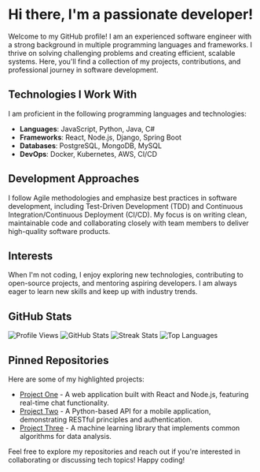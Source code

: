 # Hi there, I'm a passionate developer!

Welcome to my GitHub profile! I am an experienced software engineer with a strong background in multiple programming languages and frameworks. I thrive on solving challenging problems and creating efficient, scalable systems. Here, you'll find a collection of my projects, contributions, and professional journey in software development.

## Technologies I Work With

I am proficient in the following programming languages and technologies:

- **Languages**: JavaScript, Python, Java, C#
- **Frameworks**: React, Node.js, Django, Spring Boot
- **Databases**: PostgreSQL, MongoDB, MySQL
- **DevOps**: Docker, Kubernetes, AWS, CI/CD

## Development Approaches

I follow Agile methodologies and emphasize best practices in software development, including Test-Driven Development (TDD) and Continuous Integration/Continuous Deployment (CI/CD). My focus is on writing clean, maintainable code and collaborating closely with team members to deliver high-quality software products.

## Interests

When I'm not coding, I enjoy exploring new technologies, contributing to open-source projects, and mentoring aspiring developers. I am always eager to learn new skills and keep up with industry trends.

## GitHub Stats

![Profile Views](https://komarev.com/ghpvc/?username=liljabjarna989&color=blue)
![GitHub Stats](https://github-readme-stats.vercel.app/api?username=liljabjarna989&show_icons=true&theme=radical)
![Streak Stats](https://github-readme-streak-stats.herokuapp.com/?user=liljabjarna989&theme=radical)
![Top Languages](https://github-readme-stats.vercel.app/api/top-langs/?username=liljabjarna989&layout=compact&theme=radical)

## Pinned Repositories

Here are some of my highlighted projects:

- [Project One](https://github.com/liljabjarna989/project-one) - A web application built with React and Node.js, featuring real-time chat functionality.
- [Project Two](https://github.com/liljabjarna989/project-two) - A Python-based API for a mobile application, demonstrating RESTful principles and authentication.
- [Project Three](https://github.com/liljabjarna989/project-three) - A machine learning library that implements common algorithms for data analysis.

Feel free to explore my repositories and reach out if you're interested in collaborating or discussing tech topics! Happy coding!
